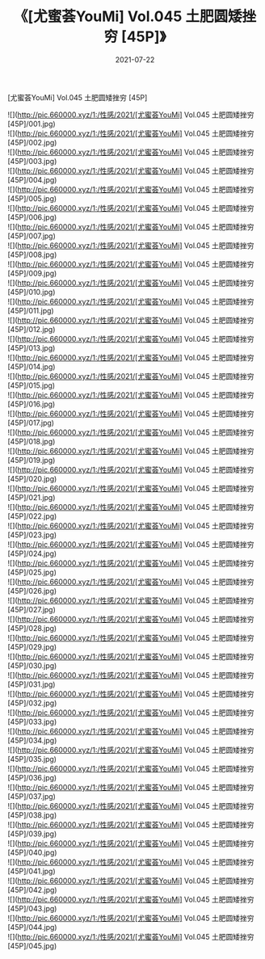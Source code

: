 ﻿---
layout: post
title:  《[尤蜜荟YouMi] Vol.045 土肥圆矮挫穷 [45P]》
date:   2021-07-22
img: http://pic.660000.xyz/1:/性感/2021/[尤蜜荟YouMi] Vol.045 土肥圆矮挫穷 [45P]/000.jpg
categories: [美女, 清纯, 唯美]
---

[尤蜜荟YouMi] Vol.045 土肥圆矮挫穷 [45P]

  ![](http://pic.660000.xyz/1:/性感/2021/[尤蜜荟YouMi] Vol.045 土肥圆矮挫穷 [45P]/001.jpg) <br> ![](http://pic.660000.xyz/1:/性感/2021/[尤蜜荟YouMi] Vol.045 土肥圆矮挫穷 [45P]/002.jpg) <br> ![](http://pic.660000.xyz/1:/性感/2021/[尤蜜荟YouMi] Vol.045 土肥圆矮挫穷 [45P]/003.jpg) <br> ![](http://pic.660000.xyz/1:/性感/2021/[尤蜜荟YouMi] Vol.045 土肥圆矮挫穷 [45P]/004.jpg) <br> ![](http://pic.660000.xyz/1:/性感/2021/[尤蜜荟YouMi] Vol.045 土肥圆矮挫穷 [45P]/005.jpg) <br> ![](http://pic.660000.xyz/1:/性感/2021/[尤蜜荟YouMi] Vol.045 土肥圆矮挫穷 [45P]/006.jpg) <br> ![](http://pic.660000.xyz/1:/性感/2021/[尤蜜荟YouMi] Vol.045 土肥圆矮挫穷 [45P]/007.jpg) <br> ![](http://pic.660000.xyz/1:/性感/2021/[尤蜜荟YouMi] Vol.045 土肥圆矮挫穷 [45P]/008.jpg) <br> ![](http://pic.660000.xyz/1:/性感/2021/[尤蜜荟YouMi] Vol.045 土肥圆矮挫穷 [45P]/009.jpg) <br> ![](http://pic.660000.xyz/1:/性感/2021/[尤蜜荟YouMi] Vol.045 土肥圆矮挫穷 [45P]/010.jpg) <br> ![](http://pic.660000.xyz/1:/性感/2021/[尤蜜荟YouMi] Vol.045 土肥圆矮挫穷 [45P]/011.jpg) <br> ![](http://pic.660000.xyz/1:/性感/2021/[尤蜜荟YouMi] Vol.045 土肥圆矮挫穷 [45P]/012.jpg) <br> ![](http://pic.660000.xyz/1:/性感/2021/[尤蜜荟YouMi] Vol.045 土肥圆矮挫穷 [45P]/013.jpg) <br> ![](http://pic.660000.xyz/1:/性感/2021/[尤蜜荟YouMi] Vol.045 土肥圆矮挫穷 [45P]/014.jpg) <br> ![](http://pic.660000.xyz/1:/性感/2021/[尤蜜荟YouMi] Vol.045 土肥圆矮挫穷 [45P]/015.jpg) <br> ![](http://pic.660000.xyz/1:/性感/2021/[尤蜜荟YouMi] Vol.045 土肥圆矮挫穷 [45P]/016.jpg) <br> ![](http://pic.660000.xyz/1:/性感/2021/[尤蜜荟YouMi] Vol.045 土肥圆矮挫穷 [45P]/017.jpg) <br> ![](http://pic.660000.xyz/1:/性感/2021/[尤蜜荟YouMi] Vol.045 土肥圆矮挫穷 [45P]/018.jpg) <br> ![](http://pic.660000.xyz/1:/性感/2021/[尤蜜荟YouMi] Vol.045 土肥圆矮挫穷 [45P]/019.jpg) <br> ![](http://pic.660000.xyz/1:/性感/2021/[尤蜜荟YouMi] Vol.045 土肥圆矮挫穷 [45P]/020.jpg) <br> ![](http://pic.660000.xyz/1:/性感/2021/[尤蜜荟YouMi] Vol.045 土肥圆矮挫穷 [45P]/021.jpg) <br> ![](http://pic.660000.xyz/1:/性感/2021/[尤蜜荟YouMi] Vol.045 土肥圆矮挫穷 [45P]/022.jpg) <br> ![](http://pic.660000.xyz/1:/性感/2021/[尤蜜荟YouMi] Vol.045 土肥圆矮挫穷 [45P]/023.jpg) <br> ![](http://pic.660000.xyz/1:/性感/2021/[尤蜜荟YouMi] Vol.045 土肥圆矮挫穷 [45P]/024.jpg) <br> ![](http://pic.660000.xyz/1:/性感/2021/[尤蜜荟YouMi] Vol.045 土肥圆矮挫穷 [45P]/025.jpg) <br> ![](http://pic.660000.xyz/1:/性感/2021/[尤蜜荟YouMi] Vol.045 土肥圆矮挫穷 [45P]/026.jpg) <br> ![](http://pic.660000.xyz/1:/性感/2021/[尤蜜荟YouMi] Vol.045 土肥圆矮挫穷 [45P]/027.jpg) <br> ![](http://pic.660000.xyz/1:/性感/2021/[尤蜜荟YouMi] Vol.045 土肥圆矮挫穷 [45P]/028.jpg) <br> ![](http://pic.660000.xyz/1:/性感/2021/[尤蜜荟YouMi] Vol.045 土肥圆矮挫穷 [45P]/029.jpg) <br> ![](http://pic.660000.xyz/1:/性感/2021/[尤蜜荟YouMi] Vol.045 土肥圆矮挫穷 [45P]/030.jpg) <br> ![](http://pic.660000.xyz/1:/性感/2021/[尤蜜荟YouMi] Vol.045 土肥圆矮挫穷 [45P]/031.jpg) <br> ![](http://pic.660000.xyz/1:/性感/2021/[尤蜜荟YouMi] Vol.045 土肥圆矮挫穷 [45P]/032.jpg) <br> ![](http://pic.660000.xyz/1:/性感/2021/[尤蜜荟YouMi] Vol.045 土肥圆矮挫穷 [45P]/033.jpg) <br> ![](http://pic.660000.xyz/1:/性感/2021/[尤蜜荟YouMi] Vol.045 土肥圆矮挫穷 [45P]/034.jpg) <br> ![](http://pic.660000.xyz/1:/性感/2021/[尤蜜荟YouMi] Vol.045 土肥圆矮挫穷 [45P]/035.jpg) <br> ![](http://pic.660000.xyz/1:/性感/2021/[尤蜜荟YouMi] Vol.045 土肥圆矮挫穷 [45P]/036.jpg) <br> ![](http://pic.660000.xyz/1:/性感/2021/[尤蜜荟YouMi] Vol.045 土肥圆矮挫穷 [45P]/037.jpg) <br> ![](http://pic.660000.xyz/1:/性感/2021/[尤蜜荟YouMi] Vol.045 土肥圆矮挫穷 [45P]/038.jpg) <br> ![](http://pic.660000.xyz/1:/性感/2021/[尤蜜荟YouMi] Vol.045 土肥圆矮挫穷 [45P]/039.jpg) <br> ![](http://pic.660000.xyz/1:/性感/2021/[尤蜜荟YouMi] Vol.045 土肥圆矮挫穷 [45P]/040.jpg) <br> ![](http://pic.660000.xyz/1:/性感/2021/[尤蜜荟YouMi] Vol.045 土肥圆矮挫穷 [45P]/041.jpg) <br> ![](http://pic.660000.xyz/1:/性感/2021/[尤蜜荟YouMi] Vol.045 土肥圆矮挫穷 [45P]/042.jpg) <br> ![](http://pic.660000.xyz/1:/性感/2021/[尤蜜荟YouMi] Vol.045 土肥圆矮挫穷 [45P]/043.jpg) <br> ![](http://pic.660000.xyz/1:/性感/2021/[尤蜜荟YouMi] Vol.045 土肥圆矮挫穷 [45P]/044.jpg) <br> ![](http://pic.660000.xyz/1:/性感/2021/[尤蜜荟YouMi] Vol.045 土肥圆矮挫穷 [45P]/045.jpg) <br>